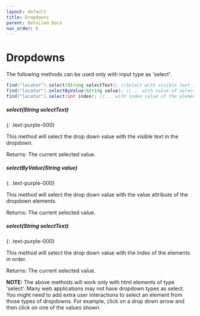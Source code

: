 ```yaml
---
layout: default
title: Dropdowns
parent: Detailed Docs
nav_order: 6
---
```


# Dropdowns

The following methods can be used only with input type as \'select'\.
<br>


```java
find("locator").select(String selectText); //Select with visible text in the dropdown
find("locator").selectByValue(String value); //... with value of select element
find("locator").select(int index); //... with index value of the element
```

##### select(String selectText)
{: .text-purple-000}

This method will select the drop down value with the visible text in the dropdown.

Returns: The current selected value.

##### selectByValue(String value)
{: .text-purple-000}

This method will select the drop down value with the value attribute of the dropdown elements.

Returns: The current selected value.

##### select(String selectText)
{: .text-purple-000}

This method will select the drop down value with the index of the elements in order.


Returns: The current selected value.

<b>NOTE:</b> The above methods will work only with html elements of type 'select'. Many web applications may not have dropdown types as select. You might need to add extra
user interactions to select an element from those types of dropdowns. For example, click on a drop down arrow and then click on one of the values shown.
